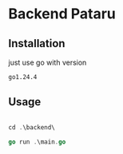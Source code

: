 # Backend Pataru

## Installation

just use go with version

```bash
go1.24.4
```

## Usage

```go

cd .\backend\

go run .\main.go
```
